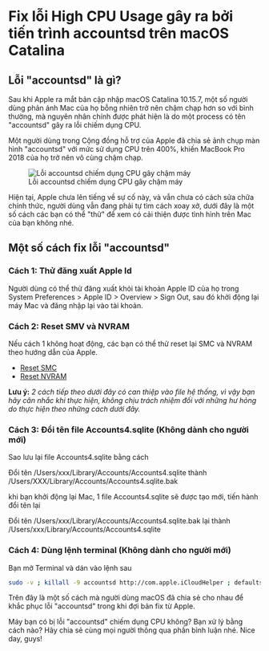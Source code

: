 # Fix lỗi High CPU Usage gây ra bởi tiến trình accountsd trên macOS Catalina


## Lỗi "accountsd" là gì?

Sau khi Apple ra mắt bản cập nhập macOS Catalina 10.15.7, một số người dùng phản ánh Mac của họ bỗng nhiên trở nên chậm chạp hơn so với bình thường, mà nguyên nhân chính được phát hiện là do một process có tên "accountsd" gây ra lỗi chiếm dụng CPU.

Một người dùng trong Cộng đồng hỗ trợ của Apple đã chia sẻ ảnh chụp màn hình "accountsd" với mức sử dụng CPU trên 400%, khiến MacBook Pro 2018 của họ trở nên vô cùng chậm chạp.

<figure class="kg-card kg-image-card kg-card-hascaption"><img src="/assets/images/2020/10/ezgif-7-380d370680bd.jpg" class="kg-image" alt="Lỗi accountsd chiếm dụng CPU gây chậm máy"  sizes="(min-width: 720px) 720px"><figcaption class="text-center">Lỗi accountsd chiếm dụng CPU gây chậm máy</figcaption></figure>

Hiện tại, Apple chưa lên tiếng về sự cố này, và vẫn chưa có cách sửa chữa chính thức, người dùng vẫn đang phải tự tìm cách xoay xở, dưới đây là một số cách các bạn có thể "thử" để xem có cải thiện được tình hình trên Mac của bạn không nhé.

## Một số cách fix lỗi "accountsd"

### Cách 1: Thử đăng xuất Apple Id

Người dùng có thể thử đăng xuất khỏi tài khoản Apple ID của họ trong System Preferences \> Apple ID \> Overview \> Sign Out, sau đó khởi động lại máy Mac và đăng nhập lại vào tài khoản.

### Cách 2: Reset SMV và NVRAM

Nếu cách 1 không hoạt động, các bạn có thể thử reset lại SMC và NVRAM theo hướng dẫn của Apple.

- [Reset SMC](https://support.apple.com/en-us/HT201295)
- [Reset NVRAM](https://support.apple.com/en-us/HT204063)

**Lưu ý:** _2 cách tiếp theo dưới đây có can thiệp vào file hệ thống, vì vậy bạn hãy cân nhắc khi thực hiện, không chịu trách nhiệm đối với những hư hỏng do thực hiện theo những cách dưới đây._

### Cách 3: Đổi tên file Accounts4.sqlite (Không dành cho người mới)

Sao lưu lại file Accounts4.sqlite bằng cách

Đổi tên /Users/xxx/Library/Accounts/Accounts4.sqlite thành /Users/XXX/Library/Accounts/Accounts4.sqlite.bak

khi bạn khởi động lại Mac, 1 file Accounts4.sqlite sẽ được tạo mới, tiến hành đổi tên lại

Đổi tên /Users/xxx/Library/Accounts/Accounts4.sqlite.bak lại thành /Users/xxx/Library/Accounts/Accounts4.sqlite

### Cách 4: Dùng lệnh terminal (Không dành cho người mới)

Bạn mở Terminal và dán vào lệnh sau
```bash
sudo -v ; killall -9 accountsd http://com.apple.iCloudHelper ; defaults delete MobileMeAccounts ; mkdir ~/Library/Accounts/Backup ; mv ~/Library/Accounts/*.sqlite* ~/Library/Accounts/Backup/ ; killall -9 accountsd http://com.apple.iCloudHelper ; sudo reboot
```
Trên đây là một số cách mà người dùng macOS đã chia sẻ cho nhau để khắc phục lỗi "accountsd" trong khi đợi bản fix từ Apple.

Máy bạn có bị lỗi "accountsd" chiếm dụng CPU không? Bạn xử lý bằng cách nào? Hãy chia sẻ cùng mọi người thông qua phần bình luận nhé. Nice day, guys!


